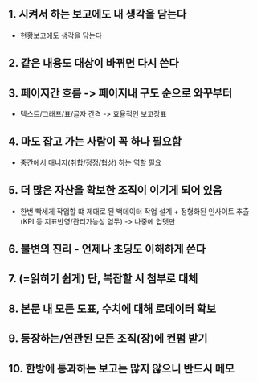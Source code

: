 ## 1. 시켜서 하는 보고에도 내 생각을 담는다

- 현황보고에도 생각을 담는다

## 2. 같은 내용도 대상이 바뀌면 다시 쓴다

## 3. 페이지간 흐름 -> 페이지내 구도 순으로 와꾸부터

- 텍스트/그래프/표/글자 간격 -> 효율적인 보고장표

## 4. 마도 잡고 가는 사람이 꼭 하나 필요함

- 중간에서 매니지(취합/정정/협상) 하는 역할 필요

## 5. 더 많은 자산을 확보한 조직이 이기게 되어 있음

- 한번 빡세게 작업할 떄 제대로 된 백데이터 작업 설계 + 정형화된 인사이트 추출(KPI 등 지표반영/관리가능성 염두) -> 나중에 업뎃만

## 6. 불변의 진리 - 언제나 초딩도 이해하게 쓴다

## 7. (=읽히기 쉽게) 단, 복잡할 시 첨부로 대체

## 8. 본문 내 모든 도표, 수치에 대해 로데이터 확보

## 9. 등장하는/연관된 모든 조직(장)에 컨펌 받기

## 10. 한방에 통과하는 보고는 많지 않으니 반드시 메모